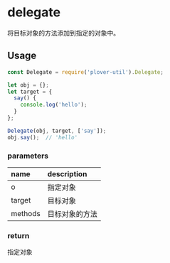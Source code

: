 # delegate
将目标对象的方法添加到指定的对象中。

## Usage
```js
const Delegate = require('plover-util').Delegate;

let obj = {};
let target = {
  say() {
    console.log('hello');
  }
};

Delegate(obj, target, ['say']);
obj.say();  // 'hello'
```

### parameters
| name | description |
|:-----|:------------|
| o | 指定对象 |
| target | 目标对象 |
| methods | 目标对象的方法 |

### return
指定对象
